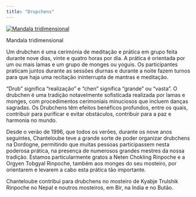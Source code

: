 ```yaml
---
title: "Drupchens"
---
```


[ ![Mandala tridimensional](/images/img_drouptchene-150x150.jpg) ](img_drouptchene.jpg)

Mandala tridimensional 

Um drubchen é uma cerimónia de meditação e prática em grupo feita durante nove dias, vinte e quatro horas por dia. A prática é orientada por um ou mais lamas e um grupo de monges ou yoguis. Os participantes praticam juntos durante as sessões diurnas e durante a noite fazem turnos para que haja uma recitação ininterrupta de mantras e meditação. 

“Drub” significa “realização” e “chen” significa “grande” ou “vasta”. O drubchen é uma tradição notavelmente sofisticada realizada por lamas e monges, com procedimentos cerimoniais minuciosos que incluem danças sagradas. Os Drubchens têm efeitos benéficos profundos, entre os quais, contribuir para purificar e evitar obstáculos, contribuir para a paz e harmonia no mundo. 

Desde o verão de 1996, que todos os verões, durante os nove anos seguintes, Chanteloube teve a grande sorte de poder organizar drubchens na Dordogne, permitindo que muitas pessoas participassem nesta poderosa prática, na presença de numerosos grandes mestres da nossa tradição. Estamos particularmente gratos a Neten Chokling Rinpoche e a Orgyen Tobgyal Rinpoche, também aos monges do seu mosteiro, por orientarem e levarem a cabo esta prática tão importante. 

Chanteloube contribui para drubchens no mosteiro de Kyabje Trulshik Rinpoche no Nepal e noutros mosteiros, em Bir, na India e no Butão. 
